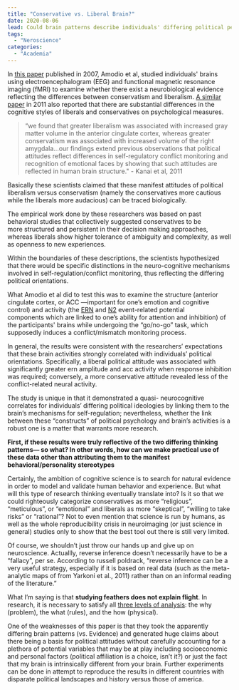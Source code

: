 ```yaml
---
title: "Conservative vs. Liberal Brain?"
date: 2020-08-06
lead: Could brain patterns describe individuals' differing political perspectives?
tags:
  - "Neroscience"
categories:
  - "Academia"
---
```


In [this paper] published in 2007, Amodio et al, studied individuals' brains using electroencephalogram (EEG) and functional magnetic resonance imaging (fMRI) to examine whether there exist a neurobiological evidence reflecting the differences between conservatism and liberalism. [A similar paper] in 2011 also reported that there are substantial differences in the cognitive styles of liberals and conservatives on psychological measures.

> “we found that greater liberalism was associated with increased gray matter volume in the anterior cingulate cortex, whereas greater conservatism was associated with increased volume of the right amygdala…our findings extend previous observations that political attitudes reflect differences in self-regulatory conflict monitoring and recognition of emotional faces by showing that such attitudes are reflected in human brain structure." - Kanai et al, 2011

Basically these scientists claimed that these manifest attitudes of political liberalism versus conservatism (namely the conservatives more cautious while the liberals more audacious) can be traced biologically.

The empirical work done by these researchers was based on past behavioral studies that collectively suggested conservatives to be more structured and persistent in their decision making approaches, whereas liberals show higher tolerance of ambiguity and complexity, as well as openness to new experiences. 

Within the boundaries of these descriptions, the scientists hypothesized that there would be specific distinctions in the neuro-cognitive mechanisms involved in self-regulation/conflict monitoring, thus reflecting the differing political orientations.

What Amodio et al did to test this was to examine the structure (anterior cingulate cortex, or ACC —important for one’s emotion and cognitive control) and activity (the [ERN] and [N2] event-related potential components which are linked to one’s ability for attention and inhibition) of the participants' brains while undergoing the “go/no-go” task, which supposedly induces a conflict/mismatch monitoring process.

In general, the results were consistent with the researchers’ expectations that these brain activities strongly correlated with individuals’ political orientations. Specifically, a liberal political attitude was associated with significantly greater ern amplitude and acc activity when response inhibition was required; conversely, a more conservative attitude revealed less of the conflict-related neural activity.

The study is unique in that it demonstrated a quasi- neurocognitive correlates for individuals’ differing political ideologies by linking them to the brain’s mechanisms for self-regulation; nevertheless, whether the link between these “constructs” of political psychology and brain’s activities is a robust one is a matter that warrants more research.

**First, if these results were truly reflective of the two differing thinking patterns— so what? In other words, how can we make practical use of these data other than attributing them to the manifest behavioral/personality stereotypes**

Certainly, the ambition of cognitive science is to search for natural evidence in order to model and validate human behavior and experience. But what will this type of research thinking eventually translate into? Is it so that we could righteously categorize conservatives as more “religious”, “meticulous”, or “emotional” and liberals as more “skeptical”, “willing to take risks” or “rational”? Not to even mention that science is run by humans, as well as the whole reproducibility crisis in neuroimaging (or just science in general) studies only to show that the best tool out there is still very limited.

Of course, we shouldn’t just throw our hands up and give up on neuroscience. Actuallly, reverse inference doesn’t necessarily have to be a “fallacy”, per se. According to russell poldrack, “reverse inference can be a very useful strategy, especially if it is based on real data (such as the meta-analytic maps of from Yarkoni et al., 2011) rather than on an informal reading of the literature.”

What I’m saying is that **studying feathers does not explain flight**. In research, it is necessary to satisfy all [three levels of analysis]: the why (problem), the what (rules), and the how (physical).

One of the weaknesses of this paper is that they took the apparently differing brain patterns (vs. Evidence) and generated huge claims about there being a basis for political attitudes without carefully accounting for a plethora of potential variables that may be at play including socioeconomic and personal factors (political affiliation is a choice, isn’t it?) or just the fact that my brain is intrinsically different from your brain. Further experiments can be done in attempt to reproduce the results in different countries with disparate political landscapes and history versus those of america.

[this paper]: https://www.nature.com/articles/nn1979
[A similar paper]: https://www.sciencedirect.com/science/article/pii/S0960982211002892
[ERN]: https://en.wikipedia.org/wiki/Error-related_negativity
[N2]: https://en.wikipedia.org/wiki/N200_(neuroscience)
[three levels of analysis]: https://en.wikipedia.org/wiki/David_Marr_(neuroscientist)


